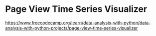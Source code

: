 # Page View Time Series Visualizer
https://www.freecodecamp.org/learn/data-analysis-with-python/data-analysis-with-python-projects/page-view-time-series-visualizer
